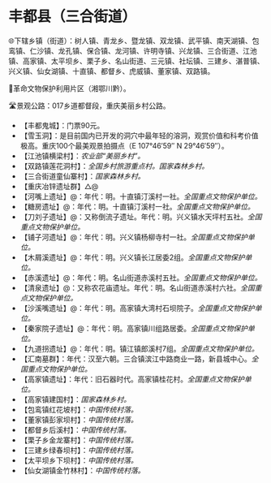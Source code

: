 # 丰都县（三合街道）
🌐下辖乡镇（街道）：树人镇、青龙乡、暨龙镇、双龙镇、武平镇、南天湖镇、包鸾镇、仁沙镇、龙孔镇、保合镇、龙河镇、许明寺镇、兴龙镇、三合街道、江池镇、高家镇、太平坝乡、栗子乡、名山街道、三元镇、社坛镇、三建乡、湛普镇、兴义镇、仙女湖镇、十直镇、都督乡、虎威镇、董家镇、双路镇。    
  
🚩革命文物保护利用片区（湘鄂川黔）。   
    
🛣️景观公路：017乡道都督段，重庆美丽乡村公路。   
  
* 【丰都鬼城】：门票90元。  
* 【雪玉洞】：是目前国内已开发的洞穴中最年轻的溶洞，观赏价值和科考价值极高。重庆100个最美观景拍摄点（E 107°46′59″ N 29°46′59″）。
* 【江池镇横梁村】：*农业部“美丽乡村”。*
* 【双路镇莲花洞村】：*全国乡村旅游重点村。国家森林乡村。*
* 【三合街道童仙寨村】：*国家森林乡村。*
* 【重庆冶锌遗址群】△@
* 【河嘴上遗址】@：年代：明。十直镇汀溪村一社。*全国重点文物保护单位。*
* 【糖房遗址】@：年代：明。十直镇汀溪村一社。*全国重点文物保护单位。*
* 【刀刘子遗址】@：又称倒流子遗址。年代：明。兴义镇水天坪村五社。*全国重点文物保护单位。*
* 【铺子河遗址】@：年代：明。兴义镇杨柳寺村一社。*全国重点文物保护单位。*
* 【木屑溪遗址】@：年代：明。兴义镇长江居委2组。*全国重点文物保护单位。*
* 【赤溪遗址】@：年代：明。名山街道赤溪村五社。*全国重点文物保护单位。*
* 【清泉遗址】@：又称农花庙遗址。年代：明。名山街道赤溪村六社。*全国重点文物保护单位。*
* 【沙溪嘴遗址】@：年代：明。高家镇大湾村石坝院子。*全国重点文物保护单位。*
* 【秦家院子遗址】@：年代：明。高家镇川组路居委。*全国重点文物保护单位。*
* 【九道拐遗址】@：年代：明。镇江镇郎溪村7组。*全国重点文物保护单位。*
* 【汇南墓群】：年代：汉至六朝。三合镇滨江中路商业一路，新县城中心。*全国重点文物保护单位。*
* 【高家镇遗址】：年代：旧石器时代。高家镇桂花村。*全国重点文物保护单位。*
* 【高家镇建国村】：*国家森林乡村。*  
* 【包鸾镇红花坡村】：*中国传统村落。*
* 【董家镇彭家坝村】：*中国传统村落。*
* 【都督乡后溪村】：*中国传统村落。*
* 【栗子乡金龙寨村】：*中国传统村落。*
* 【三建乡绿春坝村】：*中国传统村落。*
* 【太平坝乡下坝村】：*中国传统村落。*
* 【仙女湖镇金竹林村】：*中国传统村落。*